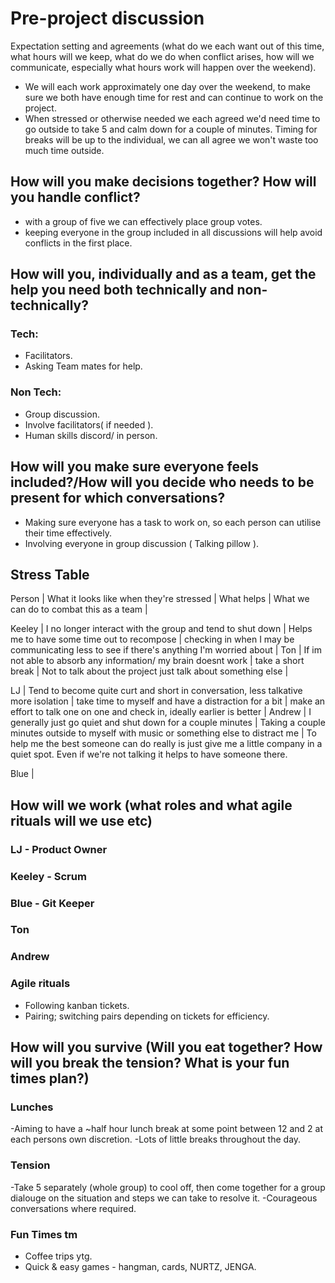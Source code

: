 
# Pre-project discussion
Expectation setting and agreements (what do we each want out of this time, what hours will we keep, what do we do when conflict arises, how will we communicate, especially what hours work will happen over the weekend).
- We will each work approximately one day over the weekend, to make sure we both have enough time for rest and can continue to work on the project. 
- When stressed or otherwise needed we each agreed we'd need time to go outside to take 5 and calm down for a couple of minutes. Timing for breaks will be up to the individual, we can all agree we won't waste too much time outside.

## How will you make decisions together? How will you handle conflict?
- with a group of five we can effectively place group votes.
- keeping everyone in the group included in all discussions will help avoid conflicts in the first place.

## How will you, individually and as a team, get the help you need both technically and non-technically?

### Tech:
- Facilitators.
- Asking Team mates for help.

### Non Tech:
- Group discussion.
- Involve facilitators( if needed ).
- Human skills discord/ in person.

## How will you make sure everyone feels included?/How will you decide who needs to be present for which conversations?
 - Making sure everyone has a task to work on, so each person can utilise their time effectively. 
 - Involving everyone in group discussion ( Talking pillow ).

## Stress Table 
Person | What it looks like when they're stressed | What helps | What we can do to combat this as a team |

Keeley | I no longer interact with the group and tend to shut down | Helps me to have some time out to recompose | checking in when I may  be communicating less to see if there's anything I'm worried about |
Ton | If im not able to absorb any information/ my brain doesnt work | take a short break | Not to talk about the project just talk about something else |

LJ | Tend to become quite curt and short in conversation, less talkative more isolation | take time to myself and have a distraction for a bit | make an effort to talk one on one and check in, ideally earlier is better | 
Andrew | I generally just go quiet and shut down for a couple minutes | Taking a couple minutes outside to myself with music or something else to distract me | To help me the best someone can do really is just give me a little company in a quiet spot. Even if we're not talking it helps to have someone there.

Blue |

## How will we work (what roles and what agile rituals will we use etc)
### LJ - Product Owner
### Keeley - Scrum 
### Blue - Git Keeper
### Ton 
### Andrew 

### Agile rituals
- Following kanban tickets.
- Pairing; switching pairs depending on tickets for efficiency.


## How will you survive (Will you eat together? How will you break the tension? What is your fun times plan?)
### Lunches
-Aiming to have a ~half hour lunch break at some point between 12 and 2 at each persons own discretion.
-Lots of little breaks throughout the day.
### Tension
-Take 5 separately (whole group) to cool off, then come together for a group dialouge on the situation and steps we can take to resolve it. 
-Courageous conversations where required.
### Fun Times tm
- Coffee trips ytg.
- Quick & easy games - hangman, cards, NURTZ, JENGA.
